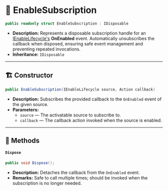 # 🧩 EnableSubscription

```csharp
public readonly struct EnableSubscription : IDisposable
```

- **Description:** Represents a disposable subscription handle for
  an [IEnableLifecycle's](../Sources/IEnableLifecycle.md) **OnEnabled** event. Automatically unsubscribes the callback
  when disposed, ensuring safe event management and preventing repeated invocations.
- **Inheritance:** `IDisposable`

---

## 🏗️ Constructor

```csharp
public EnableSubscription(IEnableLifecycle source, Action callback)
```

- **Description:** Subscribes the provided callback to the `OnEnabled` event of the given source.
- **Parameters:**
    - `source` — The activatable source to subscribe to.
    - `callback` — The callback action invoked when the source is enabled.

---

## 🏹 Methods

#### `Dispose`

```csharp
public void Dispose();
```

- **Description:** Detaches the callback from the `OnEnabled` event.
- **Remarks:** Safe to call multiple times; should be invoked when the subscription is no longer needed.